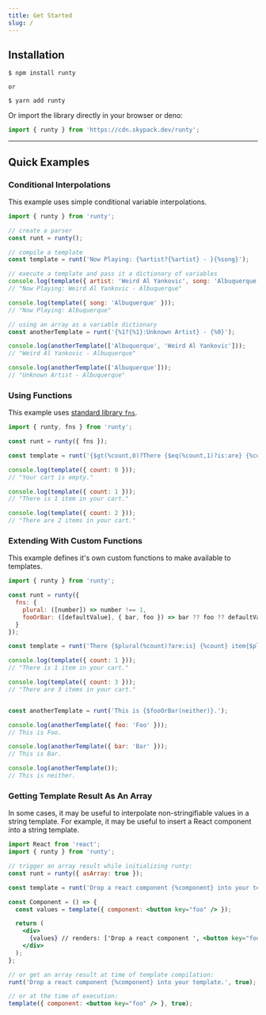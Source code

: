 ```yaml
---
title: Get Started
slug: /
---
```


## Installation

```shell
$ npm install runty

or

$ yarn add runty
```

Or import the library directly in your browser or deno:

```javascript
import { runty } from 'https://cdn.skypack.dev/runty';
```

------

## Quick Examples

### Conditional Interpolations

This example uses simple conditional variable interpolations.

```javascript
import { runty } from 'runty';

// create a parser
const runt = runty();

// compile a template
const template = runt('Now Playing: {%artist?{%artist} - }{%song}');

// execute a template and pass it a dictionary of variables
console.log(template({ artist: 'Weird Al Yankovic', song: 'Albuquerque' }));
// "Now Playing: Weird Al Yankovic - Albuquerque"

console.log(template({ song: 'Albuquerque' }));
// "Now Playing: Albuquerque"

// using an array as a variable dictionary
const anotherTemplate = runt('{%1?{%1}:Unknown Artist} - {%0}');

console.log(anotherTemplate(['Albuquerque', 'Weird Al Yankovic']));
// "Weird Al Yankovic - Albuquerque"

console.log(anotherTemplate(['Albuquerque']));
// "Unknown Artist - Albuquerque"
```

### Using Functions

This example uses [standard library `fns`](fns.md).

```javascript
import { runty, fns } from 'runty';

const runt = runty({ fns });

const template = runt('{$gt(%count,0)?There {$eq(%count,1)?is:are} {%count} item{$not($eq(%count,1))?s} in your cart:Your cart is empty}.');

console.log(template({ count: 0 }));
// "Your cart is empty."

console.log(template({ count: 1 }));
// "There is 1 item in your cart."

console.log(template({ count: 2 }));
// "There are 2 items in your cart."
```

### Extending With Custom Functions

This example defines it's own custom functions to make available to templates.

```javascript
import { runty } from 'runty';

const runt = runty({
  fns: {
    plural: ([number]) => number !== 1,
    fooOrBar: ([defaultValue], { bar, foo }) => bar ?? foo ?? defaultValue
  }
});

const template = runt('There {$plural(%count)?are:is} {%count} item{$plural(%count)?s} in your cart.');

console.log(template({ count: 1 }));
// "There is 1 item in your cart."

console.log(template({ count: 3 }));
// "There are 3 items in your cart."


const anotherTemplate = runt('This is {$fooOrBar(neither)}.');

console.log(anotherTemplate({ foo: 'Foo' }));
// This is Foo.

console.log(anotherTemplate({ bar: 'Bar' }));
// This is Bar.

console.log(anotherTemplate());
// This is neither.
```

### Getting Template Result As An Array

In some cases, it may be useful to interpolate non-stringifiable values in a string template. For example, it
may be useful to insert a React component into a string template.

```jsx
import React from 'react';
import { runty } from 'runty';

// trigger an array result while initializing runty:
const runt = runty({ asArray: true });

const template = runt('Drop a react component {%component} into your template.');

const Component = () => {
  const values = template({ component: <button key="foo" /> });

  return (
    <div>
      {values} // renders: ['Drop a react component ', <button key="foo" />, ' into your template.']
    </div>
  );
};

// or get an array result at time of template compilation:
runt('Drop a react component {%component} into your template.', true);

// or at the time of execution:
template({ component: <button key="foo" /> }, true);
```
